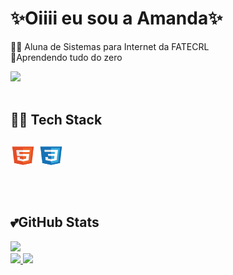 <h1>✨Oiiii eu sou a Amanda✨</h1>   

👩‍🎓 Aluna de Sistemas para Internet da FATECRL <br>
📖Aprendendo tudo do zero
 

<a href="https://www.linkedin.com/in/souxmand" rel="nofollow"><img src="https://camo.githubusercontent.com/c00f87aeebbec37f3ee0857cc4c20b21fefde8a96caf4744383ebfe44a47fe3f/68747470733a2f2f696d672e736869656c64732e696f2f62616467652f2d4c696e6b6564496e2d2532333030373742353f7374796c653d666f722d7468652d6261646765266c6f676f3d6c696e6b6564696e266c6f676f436f6c6f723d7768697465" data-canonical-src="https://img.shields.io/badge/-LinkedIn-%230077B5?style=for-the-badge&amp;logo=linkedin&amp;logoColor=white" style="max-width: 100%;"></a>
<br><br>
 <h2>👩‍💻 Tech Stack<h2>
 <div dir="auto">
  <a target="_blank" rel="noopener noreferrer nofollow" href="https://raw.githubusercontent.com/devicons/devicon/master/icons/html5/html5-original.svg"><img align="center" alt="HTML" height="30" width="40" src="https://raw.githubusercontent.com/devicons/devicon/master/icons/html5/html5-original.svg" style="max-width: 100%;"></a>
  <a target="_blank" rel="noopener noreferrer nofollow" href="https://raw.githubusercontent.com/devicons/devicon/master/icons/css3/css3-original.svg"><img align="center" alt="CSS" height="30" width="40" src="https://raw.githubusercontent.com/devicons/devicon/master/icons/css3/css3-original.svg" style="max-width: 100%;"></a>
</div>
 <br><br>
 <h2>💕GitHub Stats</h2> 
<div>
 <a href="https://github.com/souxmand"/>
 <img height="197em" src="https://github-readme-stats.vercel.app/api/top-langs/?username=souxmand&theme=monokai&hide_border=true&include_all_commits=true&count_private=true&layout=compact"/><br>
 <img height="150em" src="https://github-readme-stats.vercel.app/api?username=souxmand&show_icons=true&theme=monokai&hide_border=true&include_all_commits=true&count_private=true"/>
 <img height="150em" src="https://github-readme-streak-stats.herokuapp.com/?user=souxmand&theme=monokai&hide_border=true"/>
</div>
  

